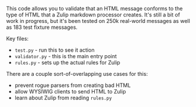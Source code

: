 This code allows you to validate that an HTML message
conforms to the type of HTML that a Zulip markdown
processor creates.  It's still a bit of work in progress,
but it's been tested on 250k real-world messages as well
as 183 test fixture messages.

Key files:

- `test.py` - run this to see it action
- `validator.py` - this is the main entry point
- `rules.py` - sets up the actual rules for Zulip

There are a couple sort-of-overlapping use cases for this:

- prevent rogue parsers from creating bad HTML
- allow WYSIWIG clients to send HTML to Zulip
- learn about Zulip from reading `rules.py`


